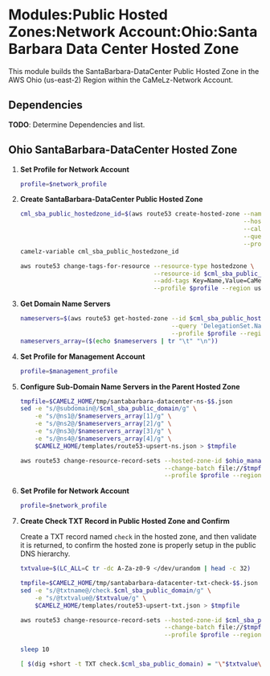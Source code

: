 # Modules:Public Hosted Zones:Network Account:Ohio:Santa Barbara Data Center Hosted Zone

This module builds the SantaBarbara-DataCenter Public Hosted Zone in the AWS Ohio (us-east-2) Region within the
CaMeLz-Network Account.

## Dependencies

**TODO**: Determine Dependencies and list.

## Ohio SantaBarbara-DataCenter Hosted Zone

1. **Set Profile for Network Account**

    ```bash
    profile=$network_profile
    ```

1. **Create SantaBarbara-DataCenter Public Hosted Zone**

    ```bash
    cml_sba_public_hostedzone_id=$(aws route53 create-hosted-zone --name $cml_sba_public_domain \
                                                                  --hosted-zone-config Comment="Public Zone for $cml_sba_public_domain",PrivateZone=false \
                                                                  --caller-reference $(date +%s) \
                                                                  --query 'HostedZone.Id' \
                                                                  --profile $profile --region us-east-1 --output text | cut -f3 -d /)
    camelz-variable cml_sba_public_hostedzone_id

    aws route53 change-tags-for-resource --resource-type hostedzone \
                                         --resource-id $cml_sba_public_hostedzone_id \
                                         --add-tags Key=Name,Value=CaMeLz-SantaBarbara-DataCenter-PublicHostedZone Key=Company,Value=CaMeLz Key=Environment,Value=Network \
                                         --profile $profile --region us-east-1 --output text
    ```

1. **Get Domain Name Servers**

    ```bash
    nameservers=$(aws route53 get-hosted-zone --id $cml_sba_public_hostedzone_id \
                                              --query 'DelegationSet.NameServers' \
                                              --profile $profile --region us-east-1 --output text)
    nameservers_array=($(echo $nameservers | tr "\t" "\n"))
    ```

1. **Set Profile for Management Account**

    ```bash
    profile=$management_profile
    ```

1. **Configure Sub-Domain Name Servers in the Parent Hosted Zone**

    ```bash
    tmpfile=$CAMELZ_HOME/tmp/santabarbara-datacenter-ns-$$.json
    sed -e "s/@subdomain@/$cml_sba_public_domain/g" \
        -e "s/@ns1@/$nameservers_array[1]/g" \
        -e "s/@ns2@/$nameservers_array[2]/g" \
        -e "s/@ns3@/$nameservers_array[3]/g" \
        -e "s/@ns4@/$nameservers_array[4]/g" \
        $CAMELZ_HOME/templates/route53-upsert-ns.json > $tmpfile

    aws route53 change-resource-record-sets --hosted-zone-id $ohio_management_public_hostedzone_id \
                                            --change-batch file://$tmpfile \
                                            --profile $profile --region us-east-1 --output text
    ```

1. **Set Profile for Network Account**

    ```bash
    profile=$network_profile
    ```

1. **Create Check TXT Record in Public Hosted Zone and Confirm**

   Create a TXT record named `check` in the hosted zone, and then validate it is returned, to confirm the hosted zone is
   properly setup in the public DNS hierarchy.

    ```bash
    txtvalue=$(LC_ALL=C tr -dc A-Za-z0-9 </dev/urandom | head -c 32)

    tmpfile=$CAMELZ_HOME/tmp/santabarbara-datacenter-txt-check-$$.json
    sed -e "s/@txtname@/check.$cml_sba_public_domain/g" \
        -e "s/@txtvalue@/$txtvalue/g" \
        $CAMELZ_HOME/templates/route53-upsert-txt.json > $tmpfile

    aws route53 change-resource-record-sets --hosted-zone-id $cml_sba_public_hostedzone_id \
                                            --change-batch file://$tmpfile \
                                            --profile $profile --region us-east-1 --output text

    sleep 10

    [ $(dig +short -t TXT check.$cml_sba_public_domain) = "\"$txtvalue\"" ] && echo "Check confirmed"
    ```
